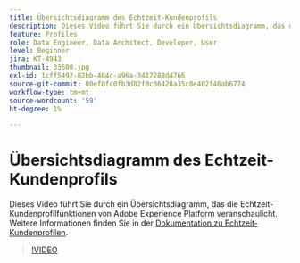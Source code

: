 ```yaml
---
title: Übersichtsdiagramm des Echtzeit-Kundenprofils
description: Dieses Video führt Sie durch ein Übersichtsdiagramm, das die Echtzeit-Kundenprofilfunktionen von Adobe Experience Platform veranschaulicht.
feature: Profiles
role: Data Engineer, Data Architect, Developer, User
level: Beginner
jira: KT-4943
thumbnail: 33600.jpg
exl-id: 1cff5492-82bb-484c-a96a-3417288d4766
source-git-commit: 00ef0f40fb3d82f0c06428a35c0e402f46ab6774
workflow-type: tm+mt
source-wordcount: '59'
ht-degree: 1%

---
```


# Übersichtsdiagramm des Echtzeit-Kundenprofils

Dieses Video führt Sie durch ein Übersichtsdiagramm, das die Echtzeit-Kundenprofilfunktionen von Adobe Experience Platform veranschaulicht. Weitere Informationen finden Sie in der [Dokumentation zu Echtzeit-Kundenprofilen](https://experienceleague.adobe.com/docs/experience-platform/profile/home.html?lang=de).

>[!VIDEO](https://video.tv.adobe.com/v/33600?learn=on)

